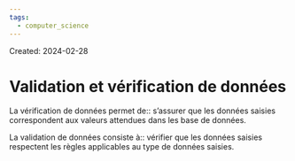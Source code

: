 ```yaml
---
tags:
  - computer_science
---
```

Created: 2024-02-28

# Validation et vérification de données

La vérification de données permet de:: s’assurer que les données saisies correspondent aux valeurs attendues dans les base de données.
<!--SR:!2024-04-12,19,250-->

La validation de données consiste à:: vérifier que les données saisies respectent les règles applicables au type de données saisies.
<!--SR:!2024-04-21,21,250-->